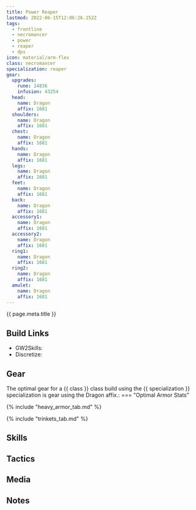 ```yaml
---
title: Power Reaper
lastmod: 2022-06-15T12:06:26.152Z
tags:
  - frontline
  - necromancer
  - power
  - reaper
  - dps
icon: material/arm-flex
class: necromancer
specialization: reaper
gear:
  upgrades:
    rune: 24836
    infusion: 43254
  head:
    name: Dragon
    affix: 1681
  shoulders:
    name: Dragon
    affix: 1681
  chest:
    name: Dragon
    affix: 1681
  hands:
    name: Dragon
    affix: 1681
  legs:
    name: Dragon
    affix: 1681
  feet:
    name: Dragon
    affix: 1681
  back:
    name: Dragon
    affix: 1681
  accessory1:
    name: Dragon
    affix: 1681
  accessory2:
    name: Dragon
    affix: 1681
  ring1:
    name: Dragon
    affix: 1681
  ring2:
    name: Dragon
    affix: 1681
  amulet:
    name: Dragon
    affix: 1681
---
```


{{ page.meta.title }}

## Build Links
* GW2Skills:
* Discretize: 

## Gear
The optimal gear for a {{ class }} class build using the {{ specialization }} specialization is gear using the Dragon affix.:
=== "Optimal Armor Stats"

{% include "heavy_armor_tab.md" %}
	
{% include "trinkets_tab.md" %}

## Skills
## Tactics
## Media
## Notes

<script async src="https://unpkg.com/armory-embeds@^0.x.x/armory-embeds.js"></script> 
